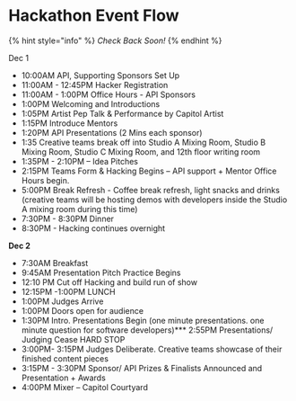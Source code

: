 # Hackathon Event Flow

{% hint style="info" %}
_Check Back Soon!_
{% endhint %}

Dec 1

* 10:00AM API, Supporting Sponsors Set Up
* 11:00AM - 12:45PM Hacker Registration
* 11:00AM - 1:00PM Office Hours - API Sponsors
* 1:00PM Welcoming and Introductions
* 1:05PM Artist Pep Talk & Performance by Capitol Artist
* 1:15PM Introduce Mentors
* 1:20PM API Presentations \(2 Mins each sponsor\)
* 1:35 Creative teams break off into Studio A Mixing Room, Studio B Mixing Room, Studio C Mixing Room, and 12th floor writing room
* 1:35PM - 2:10PM – Idea Pitches
* 2:15PM Teams Form & Hacking Begins – API support + Mentor Office Hours begin.
* 5:00PM Break Refresh - Coffee break refresh, light snacks and drinks \(creative teams will be hosting demos with developers inside the Studio A mixing room during this time\)
* 7:30PM - 8:30PM Dinner
* 8:30PM - Hacking continues overnight

**Dec 2**

* 7:30AM Breakfast
* 9:45AM Presentation Pitch Practice Begins
* 12:10 PM Cut off Hacking and build run of show
* 12:15PM -1:00PM LUNCH
* 1:00PM Judges Arrive
* 1:00PM Doors open for audience
* 1:30PM Intro. Presentations Begin \(one minute presentations. one minute question for software developers\)\*\*\* 2:55PM Presentations/ Judging Cease HARD STOP
* 3:00PM- 3:15PM Judges Deliberate. Creative teams showcase of their finished content pieces
* 3:15PM - 3:30PM Sponsor/ API Prizes & Finalists Announced and Presentation + Awards
* 4:00PM Mixer – Capitol Courtyard

